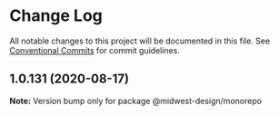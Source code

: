 # Change Log

All notable changes to this project will be documented in this file.
See [Conventional Commits](https://conventionalcommits.org) for commit guidelines.

## 1.0.131 (2020-08-17)

**Note:** Version bump only for package @midwest-design/monorepo
